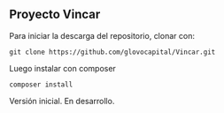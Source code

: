 ## Proyecto Vincar

Para iniciar la descarga del repositorio, clonar con:

```
git clone https://github.com/glovocapital/Vincar.git
```


Luego instalar con composer

```
composer install
```

Versión inicial. En desarrollo.